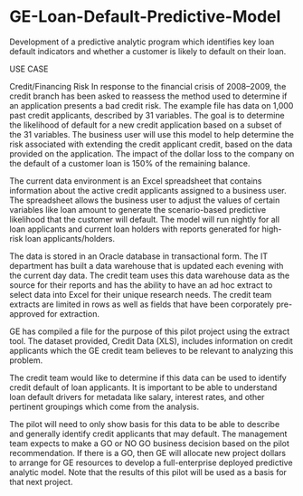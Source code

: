 # GE-Loan-Default-Predictive-Model
Development of a predictive analytic program which identifies key loan default indicators and whether a customer is likely to default on their loan.

USE CASE

Credit/Financing Risk
In response to the financial crisis of 2008–2009, the credit branch has been asked to reassess the method used to determine if an application presents a bad credit risk. The example file has data on 1,000 past credit applicants, described by 31 variables. The goal is to determine the likelihood of default for a new credit application based on a subset of the 31 variables. The business user will use this model to help determine the risk associated with extending the credit applicant credit, based on the data provided on the application. The impact of the dollar loss to the company on the default of a customer loan is 150% of the remaining balance.

The current data environment is an Excel spreadsheet that contains information about the active credit applicants assigned to a business user. The spreadsheet allows the business user to adjust the values of certain variables like loan amount to generate the scenario-based predictive likelihood that the customer will default. The model will run nightly for all loan applicants and current loan holders with reports generated for high-risk loan applicants/holders.

The data is stored in an Oracle database in transactional form. The IT department has built a data warehouse that is updated each evening with the current day data. The credit team uses this data warehouse data as the source for their reports and has the ability to have an ad hoc extract to select data into Excel for their unique research needs. The credit team extracts are limited in rows as well as fields that have been corporately pre-approved for extraction.

GE has compiled a file for the purpose of this pilot project using the extract tool. The dataset provided, Credit Data (XLS), includes information on credit applicants which the GE credit team believes to be relevant to analyzing this problem.

The credit team would like to determine if this data can be used to identify credit default of loan applicants. It is important to be able to understand loan default drivers for metadata like salary, interest rates, and other pertinent groupings which come from the analysis.

The pilot will need to only show basis for this data to be able to describe and generally identify credit applicants that may default. The management team expects to make a GO or NO GO business decision based on the pilot recommendation. If there is a GO, then GE will allocate new project dollars to arrange for GE resources to develop a full-enterprise deployed predictive analytic model. Note that the results of this pilot will be used as a basis for that next project.
 
